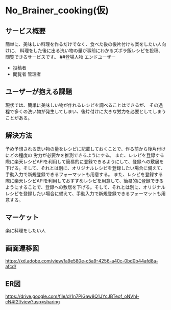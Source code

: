 # No_Brainer_cooking(仮)
## サービス概要
簡単に、美味しい料理を作るだけでなく、食べた後の後片付けも楽をしたい人向けに、
料理をした後に出る洗い物の量が事前にわかるズボラ飯レシピを投稿、閲覧できるサービスです。
##登場人物
エンドユーザー
  - 投稿者
  - 閲覧者
管理者
## ユーザーが抱える課題
現状では、簡単に美味しい物が作れるレシピを調べることはできるが、
その過程で多くの洗い物が発生してしまい、後片付けに大きな労力を必要としてしまうことがある。
## 解決方法
予め予想される洗い物の量をレシピに記載しておくことで、作る前から後片付けにどの程度の
労力が必要かを推測できるようにする。
また、レシピを登録する際に楽天レシピAPIを利用して簡易的に登録できるようにして、登録への敷居を下げる。そして、それとは別に、オリジナルレシピを登録したい場合に備えて、手動入力で新規登録できるフォーマットも用意する。
また、レシピを登録する際に楽天レシピAPIを利用しておすすめレシピを用意して、簡易的に登録できるようにすることで、登録への敷居を下げる。そして、それとは別に、オリジナルレシピを登録したい場合に備えて、手動入力で新規登録できるフォーマットも用意する。

## マーケット
楽に料理をしたい人

## 画面遷移図
https://xd.adobe.com/view/fa9e580e-c5a9-4256-a40c-0bd0b44afd8a-afcd/

## ER図
https://drive.google.com/file/d/1n7PlGaw8Q1JYcJBTeof_oNVhI-cN4f2I/view?usp=sharing
